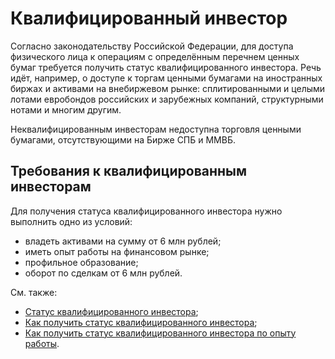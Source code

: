 # Квалифицированный инвестор

Согласно законодательству Российской Федерации, для доступа физического лица к операциям
с определённым перечнем ценных бумаг требуется получить статус квалифицированного инвестора.
Речь идёт, например, о доступе к торгам ценными бумагами на иностранных биржах и 
активами на внебиржевом рынке: сплитированными и целыми лотами евробондов 
российских и зарубежных компаний, структурными нотами и многим другим.

Неквалифицированным инвесторам недоступна торговля ценными бумагами, отсутствующими на Бирже СПБ и ММВБ.


## Требования к квалифицированным инвесторам

Для получения статуса квалифицированного инвестора нужно выполнить одно из условий: 

* владеть активами на сумму от 6 млн рублей;
* иметь опыт работы на финансовом рынке; 
* профильное образование; 
* оборот по сделкам от 6 млн рублей.

См. также: 
* [Статус квалифицированного инвестора](https://help.tinkoff.ru/invest-premium/invest-premium-qualification/);
* [Как получить статус квалифицированного инвестора](https://help.tinkoff.ru/invest-premium/invest-premium-qualification/how-to-get-qualification/);
* [Как получить статус квалифицированного инвестора по опыту работы](https://help.tinkoff.ru/invest-premium/invest-premium-qualification/invest-premium-requirement/).
